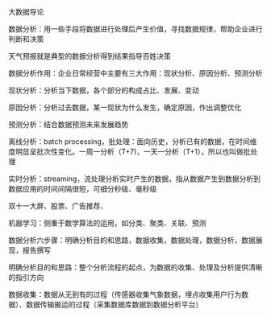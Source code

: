 大数据导论



数据分析：用一些手段将数据进行处理后产生价值，寻找数据规律，帮助企业进行判断和决策

天气预报就是典型的数据分析得到结果指导百姓决策

数据分析作用：企业日常经营中主要有三大作用：现状分析、原因分析、预测分析

现状分析：分析当下数据，各个部分的构成占比、发展、变动

原因分析：分析过去数据，某一现状为什么发生，确定原因，作出调整优化

预测分析：结合数据预测未来发展趋势

离线分析：batch processing，批处理：面向历史，分析已有的数据，在时间维度明显呈批次性变化。一周一分析（T+7)，一天一分析（T+1），所以也叫做批处理

 实时分析：streaming，流处理分析实时产生的数据，指从数据产生到数据分析到数据应用的时间间隔很短，可细分秒级、毫秒级

双十一大屏、股票、广告推荐、

机器学习：侧重于数学算法的运用，如分类、聚类、关联、预测

数据分析六步骤：明确分析目的和思路，数据收集，数据处理，数据分析，数据展现，报告撰写

明确分析目的和思路：整个分析流程的起点，为数据的收集、处理及分析提供清晰的指引方向

数据收集：数据从无到有的过程（传感器收集气象数据，埋点收集用户行为数据）、数据传输搬运的过程（采集数据库数据到数据分析平台）

